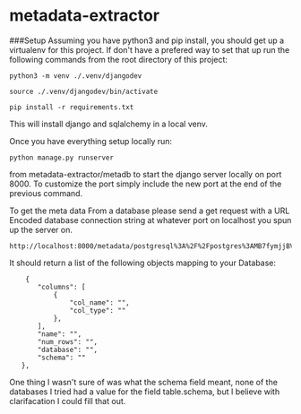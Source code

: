 # metadata-extractor

###Setup
Assuming you have python3 and pip install, you should get up a virtualenv for this project. If don't have a prefered way to set that up run the following commands from the root directory of this project: 
```
python3 -m venv ./.venv/djangodev

source ./.venv/djangodev/bin/activate

pip install -r requirements.txt
```

This will install django and sqlalchemy in a local venv.

Once you have everything setup locally run:
```
python manage.py runserver
```
from metadata-extractor/metadb to start the django server locally on port 8000. To customize the port simply include the new port at the end of the previous command.

To get the meta data From a database please send a get request with a URL Encoded database connection string at whatever port on localhost you spun up the server on.

```
http://localhost:8000/metadata/postgresql%3A%2F%2Fpostgres%3AMB7fymjjBVNZGL8jnJEb%40db.geqgitsqodgmqroopasx.supabase.co%3A5432%2Fpostgres%3Fsslmode%3Ddisable
```
 It should return a list of the following objects mapping to your Database:
 ```
     {
        "columns": [
            {
                "col_name": "",
                "col_type": ""
            },
        ],
        "name": "",
        "num_rows": "",
        "database": "",
        "schema": ""
    },
 ```
 One thing I wasn't sure of was what the schema field meant, none of the databases I tried had a value for the field table.schema, but I believe with clarifacation I could fill that out.
